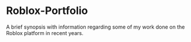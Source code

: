 # Roblox-Portfolio
A brief synopsis with information regarding some of my work done on the Roblox platform in recent years.
